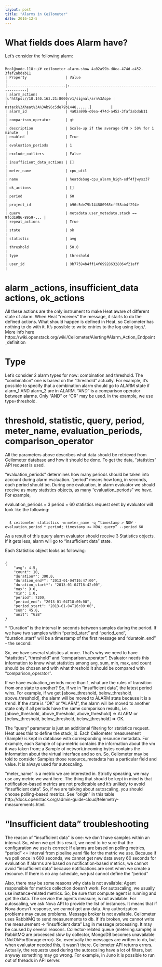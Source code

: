 ```yaml
---
layout: post
title: "Alarms in Ceilometer"
date: 2016-12-5
---
```


<h1> What fields does Alarm have? </h1>

Let’s consider the following alarm:

<code>
Mool@node-118:~/# ceilometer alarm-show 4a02a99b-d0ea-474d-a452-3faf2abdab11
| Property                  | Value                                             |
|---------------------------|:--------------------------------------------------|
| alarm_actions             | [u'https://10.140.163.21:8000/v1/signal/arn%3Aope |
|                           |  nstack%3Aheat%3A%3Ab96c5de79b1448......]         |
| alarm_id                  | 4a02a99b-d0ea-474d-a452-3faf2abdab11              |
| comparison_operator       | gt                                                |
| description               | Scale-up if the average CPU > 50% for 1 minute    |
| enabled                   | True                                              |
| evaluation_periods        | 1                                                 |
| exclude_outliers          | False                                             |
| insufficient_data_actions | []                                                |
| meter_name                | cpu_util                                          |
| name                      | heatdebug-cpu_alarm_high-edf4fjwysz37             |
| ok_actions                | []                                                |
| period                    | 60                                                |
| project_id                | b96c5de79b144880968cff58ab4f294e                  |
| query                     | metadata.user_metadata.stack == 9fcd1986-8959-... |
| repeat_actions            | True                                              |
| state                     | ok                                                |
| statistic                 | avg                                               |
| threshold                 | 50.0                                              |
| type                      | threshold                                         |
| user_id                   | 0b77594b4ff14f699286328064f21aff                  |
</code>


<h1> alarm _actions, insufficient_data actions, ok_actions </h1>
         
<p> All these actions are the only instrument to make Heat aware of different state of alarm. When Heat “receives” the message, it starts to do the defined actions. What should happen is defined in Heat, so Ceilometer has nothing to do with it. It’s possible to write entries to the log using log://.
  More info here https://wiki.openstack.org/wiki/Ceilometer/Alerting#Alarm_Action_Endpoint_definition
 </p>


<h1> Type </h1>

<p> Let’s consider 2 alarm types for now: combination and threshold. The “combination” one is based on the “threshold” actually.  For example, it’s possible to specify that a combination alarm should go to ALARM state if alarm_1 AND alarm_2 are in ALARM. “AND” is a comparison operator between alarms. Only “AND” or “OR” may be used. 
    In the example, we use type=threshold. 
 </p>


<h1> threshold, statistic, query, period, meter_name, evaluation_periods, comparison_operator </h1>
<p> All the parameters above describes what data should be retrieved from Ceilometer database and how it should be done. To get the data, “statistics” API request is used. 
</p>
<p>
“evaluation_periods” determines how many periods should be taken into account during alarm evaluation. “period” means how long, in seconds, each period should be. During one evaluation, in alarm evaluator we should receive as many statistics objects, as many  “evaluation_periods” we have. For example, 
</p>

<p>
evaluation_periods = 3
period = 60
statistics request sent by evaluator will look like the following: 
</p>
<code>
  $ ceilometer statistics -m meter_name -q “timestamp > NOW - evaluation_period * period; timestamp <= NOW; query” --period 60
</code>
<p>
As a result of this query alarm evaluator should receive 3 Statistics objects. If it gets less, alarm will go to “insufficient data” state.
</p>

<p>Each Statistics object looks as following: </p>

<code>
{
    "avg": 4.5,
    "count": 10,
    "duration*": 300.0,
    "duration_end*": "2013-01-04T16:47:00",
    "duration_start*": "2013-01-04T16:42:00",
    "max": 9.0,
    "min": 1.0,
    "period": 7200,                                 
    "period_end": "2013-01-04T18:00:00",
    "period_start": "2013-01-04T16:00:00",
    "sum": 45.0,
    "unit": "GiB"
}
</code>
<p>
* “Duration” is the interval in seconds between samples during the period. If we have two samples within “period_start” and “period_end”, “duration_start” will be a timestamp of the first message and “duratoin_end” - the second.
</p>
<p>
So, we have several statistics at once. That’s why we need to have “statistics”, “threshold” and “comparison_operator”. Evaluator needs this information to know what statistics among avg, sum, min, max, and count should be chosen and with what threshold it should be compared with “comparison_operator”. 
</p>
<p>
 	If we have evaluation_periods more than 1, what are the rules of transition from one state to another? So, if we in “insufficient data”, the latest period wins. For example, if we get [above_threshold, below_threshold, above_threshold], the alarm will be moved to ALARM state because it is a trend. If the state is “OK” or “ALARM”, the alarm will be moved to another state only if all periods have the same comparison results, i.e. [above_threshold, above_threshold, above_threshold] => ALARM or [below_threshold, below_threshold, below_threshold] => OK.
</p>
<p>
The “query” parameter is just an additional filtering for statistics request. Heat uses this to define the stack_id. Each Ceilometer measurement (Sample) is kept in database with corresponding resource metadata. For example, each Sample of cpu-metric contains the information about the vm it was taken from; a Sample of network.incoming.bytes contains the information about  the virtual interface and so on. So, Ceilometer may be told to consider Samples those resource_metadata has a particular field and value. It is always used for autoscaling.
</p>
<p>
“meter_name” is a metric we are interested in. Strictly speaking, we may use any metric we want here. The thing that should be kept in mind is that notification-based metrics are not predictable and it’s unlikely to avoid “insufficient data”. So, if we are talking about autoscaling, you should choose polling-based metrics. See “origin” in this table http://docs.openstack.org/admin-guide-cloud/telemetry-measurements.html. 
</p>

<h1> “Insufficient data” troubleshooting </h1>
<p>
The reason of “insufficient data” is one: we don’t have samples within an interval. 
So, when we get this result, we need to be sure that the configuration we use is correct:
If alarms are based on polling metrics, “period” <= interval from pipeline.yaml file for the metric we use. Because if we poll once in 600 seconds, we cannot get new data every 60 seconds for evaluation
If alarms are based on notification-based metrics, we cannot avoid “insufficient data” because notifications are sent when we create a resource. If there is no any schedule, we just cannot define the “period”
</p>
<p>
Also, there may be some reasons why data is not available:
Agent responsible for metrics collection doesn’t work. For autoscaling, we usually use instance-related metrics. So, be sure that compute agent is running and get the data.
The service the agents measure, is not available. For autoscaling, we ask Nova API to provide the list of instances. It means that if Nova doesn’t response, we cannot get any data.
Any authorization problems may cause problems.
Message broker is not available. Ceilometer uses RabbitMQ to send measurements to db. If it’s broken, we cannot write the measurement => “insufficient data”
Lag in message processing. It may be caused by several reasons. Collector-related queue (metering.sample) in RabbitMQ are processed slow by collector, MongoDB becomes unavailable (NotOkForStorage error). So, eventually the messages are written to db, but when evaluator needed this, it wasn’t there.
Ceilometer API returns errors. Actually, the requests used during the autoscaling have a lot of filters, but anyway something may go wrong. For example, in Juno it is possible to run out of threads in API server. 
</p>
